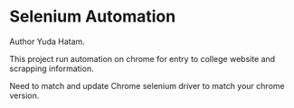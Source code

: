 # Selenium Automation
Author Yuda Hatam.

This project run automation on chrome for entry to college website and scrapping information.

Need to match and update Chrome selenium driver to match your chrome version.
